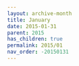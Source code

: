 ```yaml
---
layout: archive-month
title: January
date: 2015-01-31
parent: 2015
has_children: true
permalink: 2015/01
nav_order: -20150131
---
```

